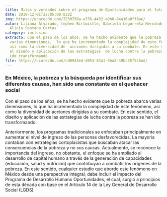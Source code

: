 ```yaml
---
title: Mitos y verdades sobre el programa de Oportunidades para el futuro
date: 2010-12-01T22:05:08.832Z
img: https://ucarecdn.com/7239758a-a756-4432-a0b8-84a16a8ff8ae/
autor: Liliana Alvarado, tephen Birtwistle, Gabriela Legorreta Hernández y
  Alicia Santana Cartas
category: inclusion
extracto: Con el paso de los años, se ha hecho evidente que la pobreza abarca
  varias dimensiones,  lo que ha incrementado la complejidad de este fenómeno,
  así como la diversidad de  acciones dirigidas a su combate. En este sentido,
  el diseño y aplicación de las estrategias  de lucha contra la pobreza se han
  ido transformando
file: https://ucarecdn.com/cd0943e4-d053-43a1-9ba2-49bc35f9c5ad/
---
```



<!--StartFragment-->

### En México, la pobreza y la búsqueda por identificar sus diferentes causas, han sido una constante en el quehacer social

<!--EndFragment-->

<!--StartFragment-->

Con el paso de los años, se ha hecho evidente que la pobreza abarca varias dimensiones, lo que ha incrementado la complejidad de este fenómeno, así como la diversidad de acciones dirigidas a su combate. En este sentido, el diseño y aplicación de las estrategias de lucha contra la pobreza se han ido transformando. 

Anteriormente, los programas tradicionales se enfocaban principalmente en aumentar el nivel de ingreso de las personas desfavorecidas. La mayoría contaban con estrategias cortoplacistas que buscaban atacar las consecuencias de la pobreza y no sus causas. Actualmente, se reconoce la importancia del ingreso, no obstante, el enfoque se ha ampliado al desarrollo de capital humano a través de la generación de capacidades (educación, salud y nutrición) que contribuyan a combatir los orígenes de la pobreza. En este sentido, cualquier estudio que aborde este fenómeno en México desde una perspectiva integral, debe incluir el impacto del Programa de Desarrollo Humano Oportunidades, el cual, surgió a principios de esta década con base en el Artículo 14 de la Ley General de Desarrollo Social (LGDS)

<!--EndFragment-->